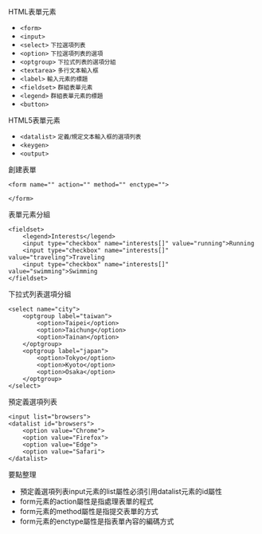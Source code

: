 HTML表單元素
- `<form>`
- `<input>`
- `<select>` <small>下拉選項列表</small>
- `<option>` <small>下拉選項列表的選項</small>
- `<optgroup>` <small>下拉式列表的選項分組</small>
- `<textarea>` <small>多行文本輸入框</small>
- `<label>` <small>輸入元素的標題</small>
- `<fieldset>` <small>群組表單元素</small>
- `<legend>` <small>群組表單元素的標題</small>
- `<button>`

HTML5表單元素
- `<datalist>` <small>定義/規定文本輸入框的選項列表</small>
- `<keygen>`
- `<output>`

創建表單
```
<form name="" action="" method="" enctype="">

</form>
```

表單元素分組
```
<fieldset>
	<legend>Interests</legend>
	<input type="checkbox" name="interests[]" value="running">Running
	<input type="checkbox" name="interests[]" value="traveling">Traveling
	<input type="checkbox" name="interests[]" value="swimming">Swimming
</fieldset>
```

下拉式列表選項分組
```
<select name="city">
	<optgroup label="taiwan">
		<option>Taipei</option>
		<option>Taichung</option>
		<option>Tainan</option>
	</optgroup>
	<optgroup label="japan">
		<option>Tokyo</option>
		<option>Kyoto</option>
		<option>Osaka</option>
	</optgroup>
</select>
```

預定義選項列表
```
<input list="browsers">
<datalist id="browsers">
	<option value="Chrome">
	<option value="Firefox">
	<option value="Edge">
	<option value="Safari">
</datalist>
```

要點整理
- 預定義選項列表input元素的list屬性必須引用datalist元素的id屬性
- form元素的action屬性是指處理表單的程式
- form元素的method屬性是指提交表單的方式
- form元素的enctype屬性是指表單內容的編碼方式